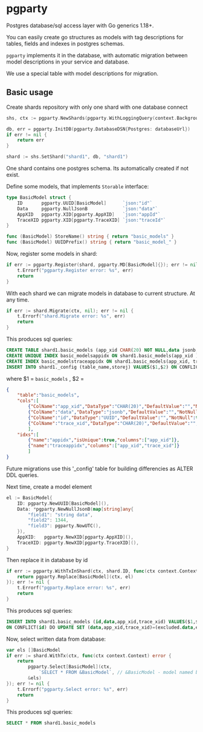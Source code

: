 # pgparty
Postgres database/sql access layer with Go generics 1.18+.

You can easily create go structures as models with tag descriptions for tables, fields and indexes in postgres schemas.

`pgparty` implements it in the database, with automatic migration between model descriptions in your service and database. 

We use a special table with model descriptions for migration.

## Basic usage

Create shards repository with only one shard with one database connect
```go
shs, ctx := pgparty.NewShards(pgparty.WithLoggingQuery(context.Background()))

db, err = pgparty.InitDB(pgparty.DatabaseDSN{Postgres: databaseUrl})
if err != nil {
    return err
}

shard := shs.SetShard("shard1", db, "shard1")
```

One shard contains one postgres schema. Its automatically created if not exist.

Define some models, that implements `Storable` interface:
```go
type BasicModel struct {
	ID       pgparty.UUID[BasicModel]      `json:"id"`
	Data     pgparty.NullJsonB             `json:"data"`
	AppXID   pgparty.XID[pgparty.AppXID]   `json:"appId"`
	TraceXID pgparty.XID[pgparty.TraceXID] `json:"traceId"`
}

func (BasicModel) StoreName() string { return "basic_models" }
func (BasicModel) UUIDPrefix() string { return "basic_model_" }
```

Now, register some models in shard:
```go
if err := pgparty.Register(shard, pgparty.MD[BasicModel]{}); err != nil {
    t.Errorf("pgparty.Register error: %s", err)
    return
}
```

With each shard we can migrate models in database to current structure. At any time.
```go
if err := shard.Migrate(ctx, nil); err != nil {
    t.Errorf("shard.Migrate error: %s", err)
    return
}
```

This produces sql queries:
```sql
CREATE TABLE shard1.basic_models (app_xid CHAR(20) NOT NULL,data jsonb,id UUID NOT NULL,trace_xid CHAR(20) NOT NULL,PRIMARY KEY (id))
CREATE UNIQUE INDEX basic_modelsappidx ON shard1.basic_models(app_xid )
CREATE INDEX basic_modelstraceappidx ON shard1.basic_models(app_xid, trace_xid )
INSERT INTO shard1._config (table_name,storej) VALUES($1,$2) ON CONFLICT(table_name) DO UPDATE SET storej=excluded.storej
```
where $1 =  `basic_models` ,
$2 =  
```json
{
    "table":"basic_models",
    "cols":[
        {"ColName":"app_xid","DataType":"CHAR(20)","DefaultValue":"","NotNull":true,"PrimaryKey":false},
        {"ColName":"data","DataType":"jsonb","DefaultValue":"","NotNull":false,"PrimaryKey":false},
        {"ColName":"id","DataType":"UUID","DefaultValue":"","NotNull":true,"PrimaryKey":true},
        {"ColName":"trace_xid","DataType":"CHAR(20)","DefaultValue":"","NotNull":true,"PrimaryKey":false}
        ],
    "idxs":[
        {"name":"appidx","isUnique":true,"columns":["app_xid"]},
        {"name":"traceappidx","columns":["app_xid","trace_xid"]}
        ]
}
```

Future migrations use this '_config' table for building differencies as ALTER DDL queries.

Next time, create a model element
```go
el := BasicModel{
	ID: pgparty.NewUUID[BasicModel](),
	Data: *pgparty.NewNullJsonB(map[string]any{
		"field1": "string data",
		"field2": 1344,
		"field3": pgparty.NowUTC(),
	}),
    AppXID:   pgparty.NewXID[pgparty.AppXID](),
    TraceXID: pgparty.NewXID[pgparty.TraceXID](),
}
```

Then replace it in database by id
```go
if err := pgparty.WithTxInShard(ctx, shard.ID, func(ctx context.Context) error {
    return pgparty.Replace[BasicModel](ctx, el)
}); err != nil {
    t.Errorf("pgparty.Replace error: %s", err)
    return
}
```

This produces sql queries:
```sql
INSERT INTO shard1.basic_models (id,data,app_xid,trace_xid) VALUES($1,$2,$3,$4) 
ON CONFLICT(id) DO UPDATE SET (data,app_xid,trace_xid)=(excluded.data,excluded.app_xid,excluded.trace_xid)
```

Now, select written data from database:
```go
var els []BasicModel
if err := shard.WithTx(ctx, func(ctx context.Context) error {
    return 
        pgparty.Select[BasicModel](ctx, 
            `SELECT * FROM &BasicModel`, // &BasicModel - model named by golang struct type name
        &els)
}); err != nil {
    t.Errorf("pgparty.Select error: %s", err)
    return
}
```

This produces sql queries:
```sql
SELECT * FROM shard1.basic_models
```